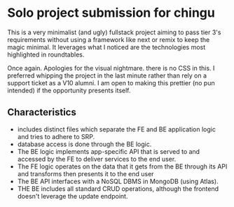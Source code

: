 # Solo project submission for chingu

This is a very minimalist (and ugly) fullstack project aiming to pass tier 3's requirements without using a framework like next or remix to keep the magic minimal. It leverages what I noticed are the technologies most highlighted in roundtables.

Once again. Apologies for the visual nightmare. there is no CSS in this. I preferred whipping the project in the last minute rather than rely on a support ticket as a V10 alumni.
I am open to making this prettier (no pun intended) if the opportunity presents itself.

## Characteristics

- includes distinct files which separate the FE and BE application logic and tries to adhere to SRP.
- database access is done through the BE logic.
- The BE logic implements app-specific API that is served to and accessed by the FE to deliver services to the end user.
- The FE logic operates on the data that it gets from the BE through its API and transforms then presents it to the end user
- The BE API interfaces with a NoSQL DBMS in MongoDB (using Atlas).
- THE BE includes all standard CRUD operations, although the frontend doesn't leverage the update endpoint.
